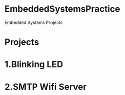 # EmbeddedSystemsPractice
Embedded Systems Projects

# Projects 
# 1.Blinking LED 
# 2.SMTP Wifi Server

